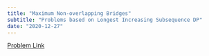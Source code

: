 ```yaml
---
title: "Maximum Non-overlapping Bridges"
subtitle: "Problems based on Longest Increasing Subsequence DP"
date: "2020-12-27"
---
```


[Problem Link](https://www.interviewbit.com/problems/intersecting-chords-in-a-circle/)